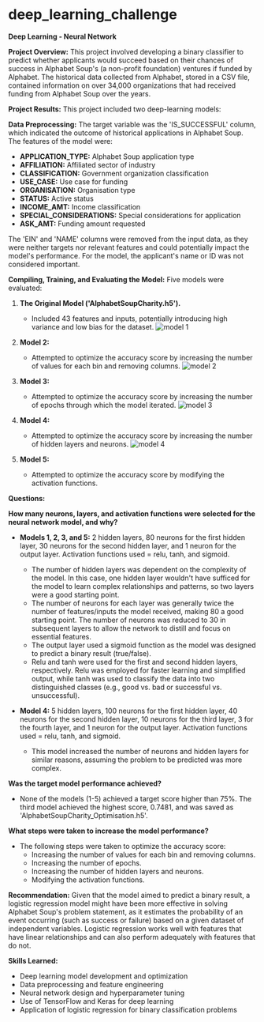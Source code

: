 # deep_learning_challenge

**Deep Learning - Neural Network**

**Project Overview:** This project involved developing a binary classifier to predict whether applicants would succeed based on their chances of success in Alphabet Soup's (a non-profit foundation) ventures if funded by Alphabet. The historical data collected from Alphabet, stored in a CSV file, contained information on over 34,000 organizations that had received funding from Alphabet Soup over the years.

**Project Results:** This project included two deep-learning models:

**Data Preprocessing:** The target variable was the 'IS_SUCCESSFUL' column, which indicated the outcome of historical applications in Alphabet Soup. The features of the model were:

-   **APPLICATION_TYPE:** Alphabet Soup application type
-   **AFFILIATION:** Affiliated sector of industry
-   **CLASSIFICATION:** Government organization classification
-   **USE_CASE:** Use case for funding
-   **ORGANISATION:** Organisation type
-   **STATUS:** Active status
-   **INCOME_AMT:** Income classification
-   **SPECIAL_CONSIDERATIONS:** Special considerations for application
-   **ASK_AMT:** Funding amount requested

The 'EIN' and 'NAME' columns were removed from the input data, as they were neither targets nor relevant features and could potentially impact the model's performance. For the model, the applicant's name or ID was not considered important.

**Compiling, Training, and Evaluating the Model:** Five models were evaluated:

1.  **The Original Model ('AlphabetSoupCharity.h5').**
    -   Included 43 features and inputs, potentially introducing high variance and low bias for the dataset.
      ![model 1](https://github.com/user-attachments/assets/6e78dc28-6374-4bf3-81c8-bab98e72d7d0)

2.  **Model 2:**
    -   Attempted to optimize the accuracy score by increasing the number of values for each bin and removing columns.
      ![model 2](https://github.com/user-attachments/assets/87d6d7a7-9073-4f77-b230-3d070cfce8c8)

3.  **Model 3:**
    -   Attempted to optimize the accuracy score by increasing the number of epochs through which the model iterated.
    ![model 3](https://github.com/user-attachments/assets/c13b78c6-2d54-4ddf-9144-55ffafc3e7db)

4.  **Model 4:**
    -   Attempted to optimize the accuracy score by increasing the number of hidden layers and neurons.
    ![model 4](https://github.com/user-attachments/assets/35a8ea78-2711-4d6b-84e0-a00901b06a07)

5.  **Model 5:**
    -   Attempted to optimize the accuracy score by modifying the activation functions.

**Questions:**

**How many neurons, layers, and activation functions were selected for the neural network model, and why?**

-   **Models 1, 2, 3, and 5:** 2 hidden layers, 80 neurons for the first hidden layer, 30 neurons for the second hidden layer, and 1 neuron for the output layer. Activation functions used = relu, tanh, and sigmoid.
    
    -   The number of hidden layers was dependent on the complexity of the model. In this case, one hidden layer wouldn't have sufficed for the model to learn complex relationships and patterns, so two layers were a good starting point.
    -   The number of neurons for each layer was generally twice the number of features/inputs the model received, making 80 a good starting point. The number of neurons was reduced to 30 in subsequent layers to allow the network to distill and focus on essential features.
    -   The output layer used a sigmoid function as the model was designed to predict a binary result (true/false).
    -   Relu and tanh were used for the first and second hidden layers, respectively. Relu was employed for faster learning and simplified output, while tanh was used to classify the data into two distinguished classes (e.g., good vs. bad or successful vs. unsuccessful).
-   **Model 4:** 5 hidden layers, 100 neurons for the first hidden layer, 40 neurons for the second hidden layer, 10 neurons for the third layer, 3 for the fourth layer, and 1 neuron for the output layer. Activation functions used = relu, tanh, and sigmoid.
    
    -   This model increased the number of neurons and hidden layers for similar reasons, assuming the problem to be predicted was more complex.

**Was the target model performance achieved?**

-   None of the models (1-5) achieved a target score higher than 75%. The third model achieved the highest score, 0.7481, and was saved as 'AlphabetSoupCharity_Optimisation.h5'.

**What steps were taken to increase the model performance?**

-   The following steps were taken to optimize the accuracy score:
    -   Increasing the number of values for each bin and removing columns.
    -   Increasing the number of epochs.
    -   Increasing the number of hidden layers and neurons.
    -   Modifying the activation functions.

**Recommendation:** Given that the model aimed to predict a binary result, a logistic regression model might have been more effective in solving Alphabet Soup's problem statement, as it estimates the probability of an event occurring (such as success or failure) based on a given dataset of independent variables. Logistic regression works well with features that have linear relationships and can also perform adequately with features that do not.

**Skills Learned:**

-   Deep learning model development and optimization
-   Data preprocessing and feature engineering
-   Neural network design and hyperparameter tuning
-   Use of TensorFlow and Keras for deep learning
-   Application of logistic regression for binary classification problems
